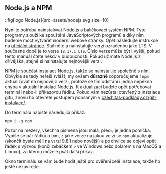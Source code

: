 ## Node.js a NPM

::fig[logo Node.js]{src=assets/nodejs.svg size=10}

Nyní je potřeba nainstalovat Node.js a balíčkovací systém NPM. Tyto programy slouží ke spouštění JavaScriptových programů a díky nim budeme moct vytvářet moderní webové stránky. Opět následujte instrukce na [oficiální stránce](https://nodejs.org). Stáhněte a nainstalujte verzi označenou jako LTS. V současné době je to verze `18.17.1 LTS`. Číslo verze může být i vyšší, pokud tento manuál čtete někdy v budoucnosti. Pokud už máte Node.js z dřívějška, stejně si nainstalujte nejnovější verzi.

NPM je součást instalace Node.js, takže se nainstaluje společně s ním. Obvykle se tedy neřeší zvlášť, my ovšem **důrazně** doporučujeme i `npm` aktualizovat na nejnovější verzi, protože se tím odstraní i jedna nepěkná chyba v aktuální instalaci Node.js. K aktualizaci budete opět potřebovat terminál nebo-li příkazovou řádku. Pokud vám nezůstal otevřený z instalace gitu, znovu ho otevřete postupem popsaným v [czechitas-podklady.cz/git-instalace/](https://czechitas-podklady.cz/git-instalace/).

Do terminálu napište následující příkaz:

```shell
npm i -g npm
```

Pozor na mezery, všechna písmena jsou malá, před `g` je jedna pomlčka. Vypíše se pár řádků o tom, z jaké verze na jakou verzi se `npm` aktualizuje (skončit byste měli na verzi 9.8.1 nebo novější) a po chvilce se objeví opět řádek s výzvou (končí zobáčkem `>` ve Windows nebo dolarem `$` na MacOS a Linuxu), za kterou můžete psát další příkaz.

Okno terminálu se vám bude hodit ještě pro ověření celé instalace, takže ho ještě nezavírejte.
